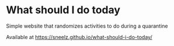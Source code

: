# What should I do today
Simple website that randomizes activities to do during a quarantine

Available at https://sneelz.github.io/what-should-i-do-today/

